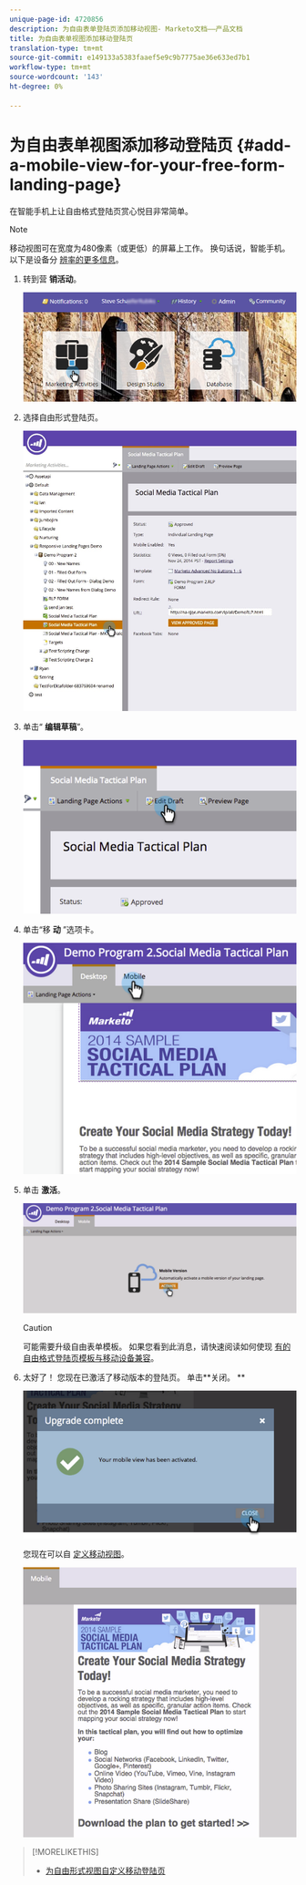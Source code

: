 ```yaml
---
unique-page-id: 4720856
description: 为自由表单登陆页添加移动视图- Marketo文档——产品文档
title: 为自由表单视图添加移动登陆页
translation-type: tm+mt
source-git-commit: e149133a5383faaef5e9c9b7775ae36e633ed7b1
workflow-type: tm+mt
source-wordcount: '143'
ht-degree: 0%

---
```



# 为自由表单视图添加移动登陆页 {#add-a-mobile-view-for-your-free-form-landing-page}

在智能手机上让自由格式登陆页赏心悦目非常简单。

>[!NOTE]
>
>移动视图可在宽度为480像素（或更低）的屏幕上工作。 换句话说，智能手机。 以下是设备分 [辨率的更多信息](http://mydevice.io/devices/.)。

1. 转到营 **销活动**。

   ![](assets/login-marketing-activities-3.png)

1. 选择自由形式登陆页。

   ![](assets/choose-landing-page.jpg)

1. 单击“ **编辑草稿**”。

   ![](assets/image2015-1-22-15-3a38-3a12.png)

1. 单击“移 **动** ”选项卡。

   ![](assets/image2015-1-22-16-3a46-3a10.png)

1. 单击 **激活**。

   ![](assets/image2015-1-22-15-3a48-3a47.png)

   >[!CAUTION]
   >
   >可能需要升级自由表单模板。 如果您看到此消息，请快速阅读如何使现 [有的自由格式登陆页模板与移动设备兼容](../../../../product-docs/demand-generation/landing-pages/landing-page-templates/make-an-existing-free-form-landing-page-template-mobile-compatible.md)。

1. 太好了！ 您现在已激活了移动版本的登陆页。 单击**关闭。 **

   ![](assets/image2015-1-22-16-3a44-3a37.png)

   您现在可以自 [定义移动视图](customize-mobile-view-for-your-free-form-landing-page.md)。

   ![](assets/image2015-1-22-16-3a47-3a16.png)

>[!MORELIKETHIS]
>
>* [为自由形式视图自定义移动登陆页](customize-mobile-view-for-your-free-form-landing-page.md)

>




